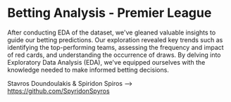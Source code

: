 # Betting Analysis - Premier League

After conducting EDA of the dataset, we've gleaned valuable insights to guide our betting predictions.
Our exploration revealed key trends such as identifying the top-performing teams, assessing the frequency and impact of red cards, and understanding the occurrence of draws.
By delving into Exploratory Data Analysis (EDA), we've equipped ourselves with the knowledge needed to make informed betting decisions.


Stavros Doundoulakis & Spiridon Spiros --> https://github.com/SpyridonSpyros
